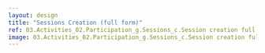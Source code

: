 ```yaml
---
layout: design
title: "Sessions Creation (full form)"
ref: 03.Activities_02.Participation_g.Sessions_c.Session creation full form
image: 03.Activities_02.Participation_g.Sessions_c.Session creation full form.png
---
```

